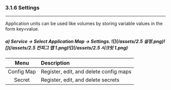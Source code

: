 ### 3.1.6 Settings

---

Application units can be used like volumes by storing variable values in the form key=value.

##### a\) Service → Select Application Map → Settings. ![](/assets/2.5 설정.png)![](/assets/2.5 컨피그 맵 1.png)![](/assets/2.5 시크릿 1.png)

| **Menu** | **Description** |
| :---: | :--- |
| Config Map | Register, edit, and delete config maps |
| Secret | Register, edit, and delete secrets |



